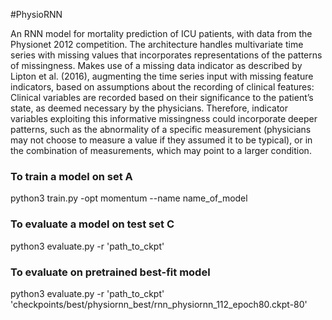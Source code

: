 #PhysioRNN

An RNN model for mortality prediction of ICU patients, with data from the Physionet 2012 competition. The architecture handles multivariate time series with missing values that incorporates representations of the patterns of missingness. 
Makes use of a missing data indicator as described by Lipton et al. (2016), augmenting the time series input with missing feature indicators, based on assumptions about the recording of clinical features:
Clinical variables are recorded based on their significance  to the patient’s state, as deemed necessary by the physicians. Therefore, indicator variables exploiting this informative missingness could incorporate deeper patterns, such as the abnormality of a specific measurement (physicians may not choose to measure a value if they assumed it to be typical), or in the combination of measurements, which may point to a larger condition.


### To train a model on set A
python3 train.py -opt momentum --name name_of_model

### To evaluate a model on test set C
python3 evaluate.py -r 'path_to_ckpt'

### To evaluate on pretrained best-fit model
python3 evaluate.py -r 'path_to_ckpt' 'checkpoints/best/physiornn_best/rnn_physiornn_112_epoch80.ckpt-80'
